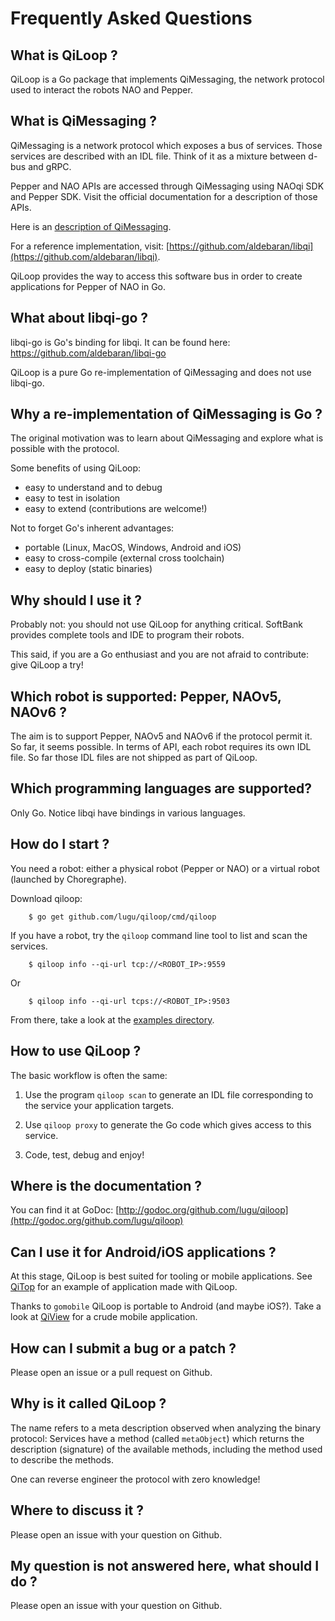 # Frequently Asked Questions

## What is QiLoop ?

QiLoop is a Go package that implements QiMessaging, the network
protocol used to interact the robots NAO and Pepper.

## What is QiMessaging ?

QiMessaging is a network protocol which exposes a bus of services.
Those services are described with an IDL file. Think of it as a
mixture between d-bus and gRPC.

Pepper and NAO APIs are accessed through QiMessaging using NAOqi SDK
and Pepper SDK. Visit the official documentation for a description of
those APIs.

Here is an [description of QiMessaging](https://github.com/lugu/qiloop/blob/master/doc/about-qimessaging.md).

For a reference implementation, visit:
[https://github.com/aldebaran/libqi](https://github.com/aldebaran/libqi).

QiLoop provides the way to access this software bus in order to create
applications for Pepper of NAO in Go.

## What about libqi-go ?

libqi-go is Go's binding for libqi. It can be found here:
https://github.com/aldebaran/libqi-go

QiLoop is a pure Go re-implementation of QiMessaging and does not use
libqi-go.

## Why a re-implementation of QiMessaging is Go ?

The original motivation was to learn about QiMessaging and explore
what is possible with the protocol.

Some benefits of using QiLoop:

  - easy to understand and to debug
  - easy to test in isolation
  - easy to extend (contributions are welcome!)

Not to forget Go's inherent advantages:

  - portable (Linux, MacOS, Windows, Android and iOS)
  - easy to cross-compile (external cross toolchain)
  - easy to deploy (static binaries)

## Why should I use it ?

Probably not: you should not use QiLoop for anything critical.
SoftBank provides complete tools and IDE to program their robots.

This said, if you are a Go enthusiast and you are not afraid to
contribute: give QiLoop a try!

## Which robot is supported: Pepper, NAOv5, NAOv6 ?

The aim is to support Pepper, NAOv5 and NAOv6 if the protocol permit
it. So far, it seems possible. In terms of API, each robot
requires its own IDL file. So far those IDL files are not shipped as
part of QiLoop.

## Which programming languages are supported?

Only Go. Notice libqi have bindings in various languages.

## How do I start ?

You need a robot: either a physical robot (Pepper or NAO) or a virtual
robot (launched by Choregraphe).

Download qiloop:

        $ go get github.com/lugu/qiloop/cmd/qiloop

If you have a robot, try the `qiloop` command line tool to list and
scan the services.

        $ qiloop info --qi-url tcp://<ROBOT_IP>:9559

Or

        $ qiloop info --qi-url tcps://<ROBOT_IP>:9503

From there, take a look at the [examples
directory](https://github.com/lugu/qiloop/tree/master/examples).

## How to use QiLoop ?

The basic workflow is often the same:

 1. Use the program `qiloop scan` to generate an IDL file
    corresponding to the service your application targets.

 2. Use `qiloop proxy` to generate the Go code which gives access to
    this service.

 3. Code, test, debug and enjoy!

## Where is the documentation ?

You can find it at GoDoc:
[http://godoc.org/github.com/lugu/qiloop](http://godoc.org/github.com/lugu/qiloop)

## Can I use it for Android/iOS applications ?

At this stage, QiLoop is best suited for tooling or mobile
applications. See [QiTop](https://github.com/lugu/qitop) for an
example of application made with QiLoop.

Thanks to `gomobile` QiLoop is portable to Android (and maybe iOS?).
Take a look at [QiView](https://github.com/lugu/qiview) for a crude
mobile application.

## How can I submit a bug or a patch ?

Please open an issue or a pull request on Github.

## Why is it called QiLoop ?

The name refers to a meta description observed when analyzing the
binary protocol: Services have a method (called `metaObject`) which
returns the description (signature) of the available methods,
including the method used to describe the methods.

One can reverse engineer the protocol with zero knowledge!

## Where to discuss it ?

Please open an issue with your question on Github.

## My question is not answered here, what should I do ?

Please open an issue with your question on Github.
